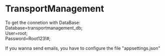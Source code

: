 # TransportManagement

To get the connetion with DataBase:<br/>
Database=transportmanagement_db;<br/>
User=root;<br/>
Password=Root123!#;<br/>

If you wanna send emails, you have to configure the file "appsettings.json"
